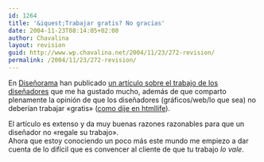 ```yaml
---
id: 1264
title: '&iquest;Trabajar gratis? No gracias'
date: 2004-11-23T08:14:05+02:00
author: Chavalina
layout: revision
guid: http://www.wp.chavalina.net/2004/11/23/272-revision/
permalink: /2004/11/23/272-revision/
---
```

En <a href="http://www.disenorama.com" target="_blank">Dise&ntilde;orama</a> han publicado <a href="http://www.disenorama.com/articulos//trabajar_gratis_no_te_con.htm" target="_blank">un artículo sobre el trabajo de los dise&ntilde;adores</a> que me ha gustado mucho, además de que comparto plenamente la opinión de que los dise&ntilde;adores (gráficos/web/lo que sea) no deberían trabajar «gratis» (<a href="http://www.htmllife.com/archivos/concurso_de_plantillas/#comments" target="_blank">como dije en htmllife</a>).

El artículo es extenso y da muy buenas razones razonables para que un dise&ntilde;ador no «regale su trabajo».  
Ahora que estoy conociendo un poco más este mundo me empiezo a dar cuenta de lo difícil que es convencer al cliente de que tu trabajo _lo vale_.